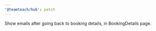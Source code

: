 ```yaml
---
'@teamteach/hub': patch
---
```


Show emails after going back to booking details, in BookingDetails page.
